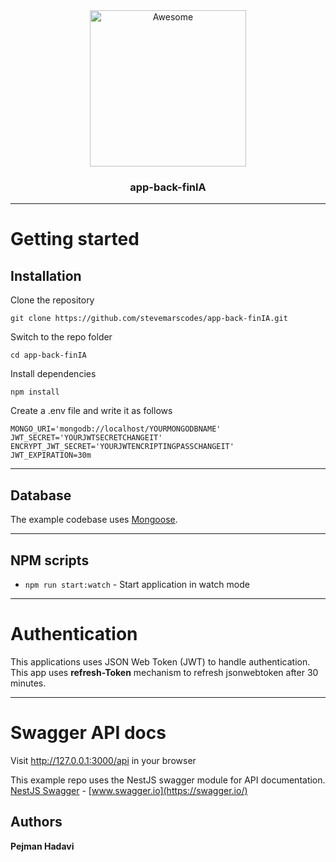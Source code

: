 <div align="center">
  <img width="250" src="https://camo.githubusercontent.com/18fe3feea5e3593c593e12e552494a3995eceacf/687474703a2f2f6b616d696c6d79736c69776965632e636f6d2f7075626c69632f6e6573742d6c6f676f2e706e672331" alt="Awesome">
  <br>
  <h3>app-back-finIA</h3>
  <hr>
</div>

# Getting started

## Installation

Clone the repository

    git clone https://github.com/stevemarscodes/app-back-finIA.git

Switch to the repo folder

    cd app-back-finIA
    
Install dependencies
    
    npm install

Create a .env file and write it as follows

    MONGO_URI='mongodb://localhost/YOURMONGODBNAME'
    JWT_SECRET='YOURJWTSECRETCHANGEIT'
    ENCRYPT_JWT_SECRET='YOURJWTENCRIPTINGPASSCHANGEIT'
    JWT_EXPIRATION=30m
 
----------

## Database

The example codebase uses [Mongoose](https://mongoosejs.com/).

----------

## NPM scripts
- `npm run start:watch` - Start application in watch mode

----------
# Authentication
 
This applications uses JSON Web Token (JWT) to handle authentication.
This app uses <strong>refresh-Token</strong> mechanism to refresh jsonwebtoken after 30 minutes.

----------
 
# Swagger API docs

Visit http://127.0.0.1:3000/api in your browser

This example repo uses the NestJS swagger module for API documentation. [NestJS Swagger](https://github.com/nestjs/swagger) - [www.swagger.io](https://swagger.io/)

## Authors

 **Pejman Hadavi**
